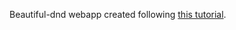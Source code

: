 Beautiful-dnd webapp created following [this tutorial](https://egghead.io/lessons/react-reorder-columns-with-react-beautiful-dnd).
